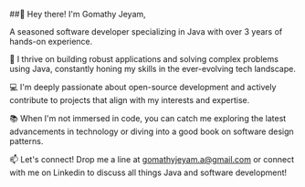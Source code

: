 ##👋 Hey there! I'm Gomathy Jeyam, 

A seasoned software developer specializing in Java with over 3 years of hands-on experience.

🚀 I thrive on building robust applications and solving complex problems using Java, constantly honing my skills in the ever-evolving tech landscape.

💻 I'm deeply passionate about open-source development and actively contribute to projects that align with my interests and expertise.

📚 When I'm not immersed in code, you can catch me exploring the latest advancements in technology or diving into a good book on software design patterns.

📫 Let's connect! Drop me a line at gomathyjeyam.a@gmail.com or connect with me on Linkedin to discuss all things Java and software development!
